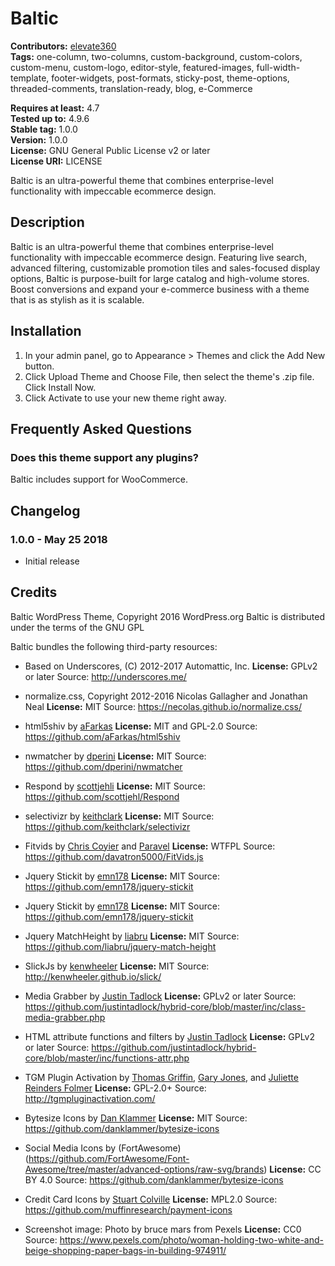 # Baltic #

**Contributors:** [elevate360](https://profiles.wordpress.org/elevate360)  
**Tags:**  one-column, two-columns, custom-background, custom-colors, custom-menu, custom-logo, editor-style, featured-images, full-width-template, footer-widgets, post-formats, sticky-post, theme-options, threaded-comments, translation-ready, blog, e-Commerce  

**Requires at least:** 4.7  
**Tested up to:** 4.9.6  
**Stable tag:** 1.0.0  
**Version:** 1.0.0  
**License:** GNU General Public License v2 or later  
**License URI:** LICENSE  

Baltic is an ultra-powerful theme that combines enterprise-level functionality with impeccable ecommerce design.

## Description ##

Baltic is an ultra-powerful theme that combines enterprise-level functionality with impeccable ecommerce design. Featuring live search, advanced filtering, customizable promotion tiles and sales-focused display options, Baltic is purpose-built for large catalog and high-volume stores. Boost conversions and expand your e-commerce business  with a theme that is as stylish as it is scalable.

## Installation ##

1. In your admin panel, go to Appearance > Themes and click the Add New button.
2. Click Upload Theme and Choose File, then select the theme's .zip file. Click Install Now.
3. Click Activate to use your new theme right away.

## Frequently Asked Questions ##

### Does this theme support any plugins? ###

Baltic includes support for WooCommerce.

## Changelog ##

### 1.0.0 - May 25 2018 ###
* Initial release

## Credits ##

Baltic WordPress Theme, Copyright 2016 WordPress.org
Baltic is distributed under the terms of the GNU GPL

Baltic bundles the following third-party resources:

- Based on Underscores, (C) 2012-2017 Automattic, Inc.
**License:** GPLv2 or later
Source: http://underscores.me/

- normalize.css, Copyright 2012-2016 Nicolas Gallagher and Jonathan Neal
**License:** MIT
Source: https://necolas.github.io/normalize.css/

- html5shiv by [aFarkas](https://github.com/aFarkas)
**License:** MIT and GPL-2.0
Source: https://github.com/aFarkas/html5shiv

- nwmatcher by [dperini](https://github.com/dperini)
**License:** MIT
Source: https://github.com/dperini/nwmatcher

- Respond by [scottjehli](https://github.com/scottjehli)
**License:** MIT
Source: https://github.com/scottjehl/Respond

- selectivizr by [keithclark](https://github.com/keithclark)
**License:** MIT
Source: https://github.com/keithclark/selectivizr

- Fitvids by [Chris Coyier](http://chriscoyier.net/) and [Paravel](http://paravelinc.com/)
**License:** WTFPL
Source: https://github.com/davatron5000/FitVids.js

- Jquery Stickit by [emn178](https://github.com/emn178)
**License:** MIT
Source: https://github.com/emn178/jquery-stickit

- Jquery Stickit by [emn178](https://github.com/emn178)
**License:** MIT
Source: https://github.com/emn178/jquery-stickit

- Jquery MatchHeight by [liabru](https://github.com/liabru)
**License:** MIT
Source: https://github.com/liabru/jquery-match-height

- SlickJs by [kenwheeler](http://kenwheeler.github.io/)
**License:** MIT
Source: http://kenwheeler.github.io/slick/

- Media Grabber by [Justin Tadlock](https://justintadlock.com/)
**License:** GPLv2 or later
Source: https://github.com/justintadlock/hybrid-core/blob/master/inc/class-media-grabber.php

- HTML attribute functions and filters by [Justin Tadlock](https://justintadlock.com/)
**License:** GPLv2 or later
Source: https://github.com/justintadlock/hybrid-core/blob/master/inc/functions-attr.php

- TGM Plugin Activation by [Thomas Griffin](https://thomasgriffin.io/), [Gary Jones](https://github.com/GaryJones), and [Juliette Reinders Folmer](https://github.com/jrfnl)
**License:** GPL-2.0+
Source: http://tgmpluginactivation.com/

- Bytesize Icons by [Dan Klammer](https://github.com/danklammer)
**License:** MIT
Source: https://github.com/danklammer/bytesize-icons

- Social Media Icons by (FortAwesome)(https://github.com/FortAwesome/Font-Awesome/tree/master/advanced-options/raw-svg/brands)
**License:** CC BY 4.0
Source: https://github.com/danklammer/bytesize-icons

- Credit Card Icons by [Stuart Colville](https://github.com/muffinresearch)
**License:** MPL2.0
Source: https://github.com/muffinresearch/payment-icons

* Screenshot image: Photo by bruce mars from Pexels
**License:** CC0
Source: https://www.pexels.com/photo/woman-holding-two-white-and-beige-shopping-paper-bags-in-building-974911/
